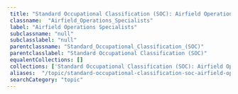 ```yaml
--- 
 title: "Standard Occupational Classification (SOC): Airfield Operations Specialists" 
 classname:  "Airfield_Operations_Specialists" 
 label: "Airfield Operations Specialists" 
 subclassname: "null" 
 subclasslabel: "null" 
 parentclassname: "Standard_Occupational_Classification_(SOC)" 
 parentclasslabel: "Standard Occupational Classification (SOC)" 
 equalentCollections: [] 
 collections: ['Standard Occupational Classification (SOC): Airfield Operations Specialists']
 aliases:  "/topic/standard-occupational-classification-soc-airfield-operations-specialists"  
 searchCategory: "topic" 
---
```


